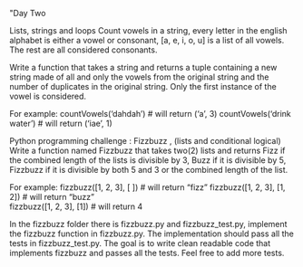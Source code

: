 "Day Two

Lists, strings and loops
Count vowels in a string, every letter in the english alphabet is either a vowel or consonant, [a, e, i, o, u] is a list of all vowels. The rest are all considered consonants. 

Write a function that takes a string and returns a tuple containing a new string made of all and only the  vowels from the original  string and the number of duplicates in the original string. Only the first instance of the vowel is considered.


For example:
countVowels(‘dahdah’)  # will return (‘a’, 3)
countVowels(‘drink water’) # will return (‘iae’, 1)

Python programming challenge : Fizzbuzz  , (lists and conditional logical)
Write a function named Fizzbuzz that takes two(2) lists  and returns Fizz if the combined length of the lists is divisible by 3,  Buzz if it is divisible by 5, Fizzbuzz if it is divisible by both 5 and 3  or the combined length of the list.

For example:
fizzbuzz([1, 2, 3], [ ])    # will return “fizz”
fizzbuzz([1, 2, 3], [1, 2])  # will return “buzz”  
fizzbuzz([1, 2, 3], [1]) # will return 4 

In the fizzbuzz folder there is fizzbuzz.py and fizzbuzz_test.py, implement the fizzbuzz function in fizzbuzz.py. The implementation should pass all the tests in fizzbuzz_test.py. The goal is to write clean readable code that implements fizzbuzz and passes all the tests. Feel free to add more tests.
